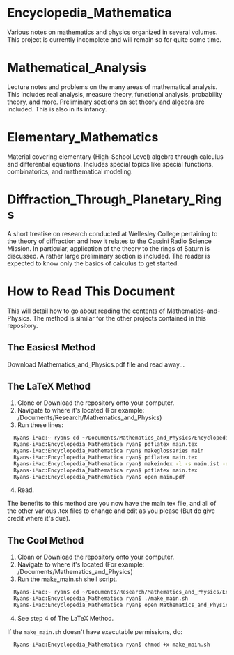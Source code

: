 # Encyclopedia_Mathematica
Various notes on mathematics and physics organized in several volumes. This project is
currently incomplete and will remain so for quite some time.

# Mathematical_Analysis
Lecture notes and problems on the many areas of mathematical analysis. This includes
real analysis, measure theory, functional analysis, probability theory, and more.
Preliminary sections on set theory and algebra are included. This is also in its infancy.

# Elementary_Mathematics
Material covering elementary (High-School Level) algebra through calculus and differential equations.
Includes special topics like special functions, combinatorics, and mathematical modeling.

# Diffraction_Through_Planetary_Rings
A short treatise on research conducted at Wellesley College pertaining to the theory of
diffraction and how it relates to the Cassini Radio Science Mission. In particular, application
of the theory to the rings of Saturn is discussed. A rather large preliminary section is included.
The reader is expected to know only the basics of calculus to get started.

# How to Read This Document
This will detail how to go about reading the contents of Mathematics-and-Physics. The
method is similar for the other projects contained in this repository.
## The Easiest Method
Download Mathematics_and_Physics.pdf file and read away...

## The LaTeX Method
  1. Clone or Download the repository onto your computer.
  2. Navigate to where it's located (For example: /Documents/Research/Mathematics_and_Physics)
  3. Run these lines:
```Bash
  Ryans-iMac:~ ryan$ cd ~/Documents/Mathematics_and_Physics/Encyclopedia_Mathematica/
  Ryans-iMac:Encyclopedia_Mathematica ryan$ pdflatex main.tex
  Ryans-iMac:Encyclopedia_Mathematica ryan$ makeglossaries main
  Ryans-iMac:Encyclopedia_Mathematica ryan$ pdflatex main.tex
  Ryans-iMac:Encyclopedia_Mathematica ryan$ makeindex -l -s main.ist -o main.gls main.glo
  Ryans-iMac:Encyclopedia_Mathematica ryan$ pdflatex main.tex
  Ryans-iMac:Encyclopedia_Mathematica ryan$ open main.pdf
```
  4. Read.

The benefits to this method are you now have the main.tex file, and all of the other various
.tex files to change and edit as you please (But do give credit where it's due).

## The Cool Method
  1. Cloan or Download the repository onto your computer.
  2. Navigate to where it's located (For example: /Documents/Mathematics_and_Physics)
  3. Run the make_main.sh shell script.
```Bash
  Ryans-iMac:~ ryan$ cd ~/Documents/Research/Mathematics_and_Physics/Encyclopedia_Mathematica/
  Ryans-iMac:Encyclopedia_Mathematica ryan$ ./make_main.sh
  Ryans-iMac:Encyclopedia_Mathematica ryan$ open Mathematics_and_Physics.pdf
```
  4. See step 4 of The LaTeX Method.

If the `make_main.sh` doesn't have executable permissions, do:
```Bash
  Ryans-iMac:Encyclopedia_Mathematica ryan$ chmod +x make_main.sh
```
